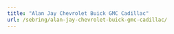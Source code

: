 ```yaml
---
title: "Alan Jay Chevrolet Buick GMC Cadillac"
url: /sebring/alan-jay-chevrolet-buick-gmc-cadillac/
---
```

